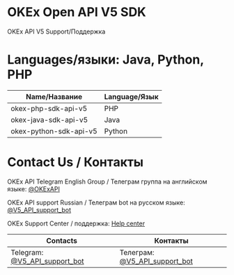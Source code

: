 # OKEx Open API V5 SDK

OKEx API V5 Support/Поддержка


# Languages/языки: Java, Python, PHP

| Name/Название  | Language/Язык |
| ------------- | ------------- |
| okex-php-sdk-api-v5  | PHP  |
| okex-java-sdk-api-v5  | Java  |
| okex-python-sdk-api-v5  | Python |

# Contact Us / Контакты

OKEx API Telegram English Group / Телеграм группа на aнглийском языке: [@OKExAPI](https://t.me/OKExAPI)

OKEx API support Russian / Телеграм bot на русском языке: [@V5_API_support_bot](https://t.me/V5_API_support_bot)

OKEx Support Center / поддержка: [Help center](https://www.okex.com/support-center.html)  

| Contacts  | Контакты |
| ------------- | ------------- |
| Telegram: [@V5_API_support_bot](https://t.me/V5_API_support_bot)| Телеграм: [@V5_API_support_bot](https://t.me/V5_API_support_bot) |
